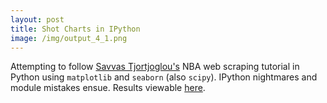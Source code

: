 ```yaml
---
layout: post
title: Shot Charts in IPython
image: /img/output_4_1.png
---
```


Attempting to follow [Savvas Tjortjoglou's](http://savvastjortjoglou.com/nba-shot-sharts.html) NBA web scraping tutorial in Python using `matplotlib` and `seaborn` (also `scipy`). IPython nightmares and module mistakes ensue. Results viewable [here](http://nbviewer.ipython.org/github/gweintraub/nbaShotCharts/blob/master/Python%20Shot%20Chart.ipynb#).